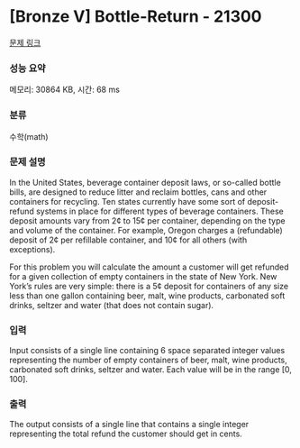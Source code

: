 # [Bronze V] Bottle-Return - 21300 

[문제 링크](https://www.acmicpc.net/problem/21300) 

### 성능 요약

메모리: 30864 KB, 시간: 68 ms

### 분류

수학(math)

### 문제 설명

In the United States, beverage container deposit laws, or so-called bottle bills, are designed to reduce litter and reclaim bottles, cans and other containers for recycling. Ten states currently have some sort of deposit-refund systems in place for different types of beverage containers. These deposit amounts vary from 2¢ to 15¢ per container, depending on the type and volume of the container. For example, Oregon charges a (refundable) deposit of 2¢ per refillable container, and 10¢ for all others (with exceptions).

For this problem you will calculate the amount a customer will get refunded for a given collection of empty containers in the state of New York. New York’s rules are very simple: there is a 5¢ deposit for containers of any size less than one gallon containing beer, malt, wine products, carbonated soft drinks, seltzer and water (that does not contain sugar).
### 입력 

 Input consists of a single line containing 6 space separated integer values representing the number of empty containers of beer, malt, wine products, carbonated soft drinks, seltzer and water. Each value will be in the range [0, 100].
### 출력 

 The output consists of a single line that contains a single integer representing the total refund the customer should get in cents.


